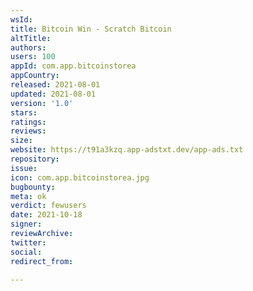 ```yaml
---
wsId: 
title: Bitcoin Win - Scratch Bitcoin
altTitle: 
authors: 
users: 100
appId: com.app.bitcoinstorea
appCountry: 
released: 2021-08-01
updated: 2021-08-01
version: '1.0'
stars: 
ratings: 
reviews: 
size: 
website: https://t91a3kzq.app-adstxt.dev/app-ads.txt
repository: 
issue: 
icon: com.app.bitcoinstorea.jpg
bugbounty: 
meta: ok
verdict: fewusers
date: 2021-10-18
signer: 
reviewArchive: 
twitter: 
social: 
redirect_from: 

---
```


